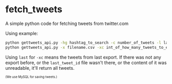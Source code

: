 # fetch_tweets
A simple python code for fetching tweets from twitter.com  
  
Using example:  

```bash
python gettweets_api.py -hg hashtag_to_search -c number_of_tweets -l language  
python gettweets_api.py -x filename.csv -xc int_of_how_many_tweets_to_export | last
```

Using `last` for `-xc` means the tweets from last export. If there was not any export before,
or the `last_tweet_id` file wasn't there, or the content of it was unreadable, it'll return all tweets.
  
  
<sub><sup>(We use MySQL for saving tweets.)</sup></sub>
